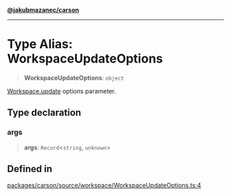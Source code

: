 [**@jakubmazanec/carson**](../README.md)

---

# Type Alias: WorkspaceUpdateOptions

> **WorkspaceUpdateOptions**: `object`

[Workspace.update](../classes/Workspace.md#update) options parameter.

## Type declaration

### args

> **args**: `Record`\<`string`, `unknown`\>

## Defined in

[packages/carson/source/workspace/WorkspaceUpdateOptions.ts:4](https://github.com/jakubmazanec/tools/blob/0633c96618f3c6692ade528aee0f27ac091468a5/packages/carson/source/workspace/WorkspaceUpdateOptions.ts#L4)
